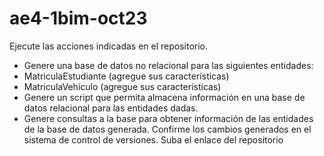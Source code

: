 # ae4-1bim-oct23

Ejecute las acciones indicadas en el repositorio.
  - Genere una base de datos no relacional para las siguientes entidades:
  - MatriculaEstudiante (agregue sus características)
  - MatriculaVehículo (agregue sus características)
  - Genere un script que permita almacena información en una base de datos relacional para las entidades dadas.
  - Genere consultas a la base para obtener información de las entidades de la base de datos generada.
Confirme los cambios generados en el sistema de control de versiones.
Suba el enlace del repositorio
